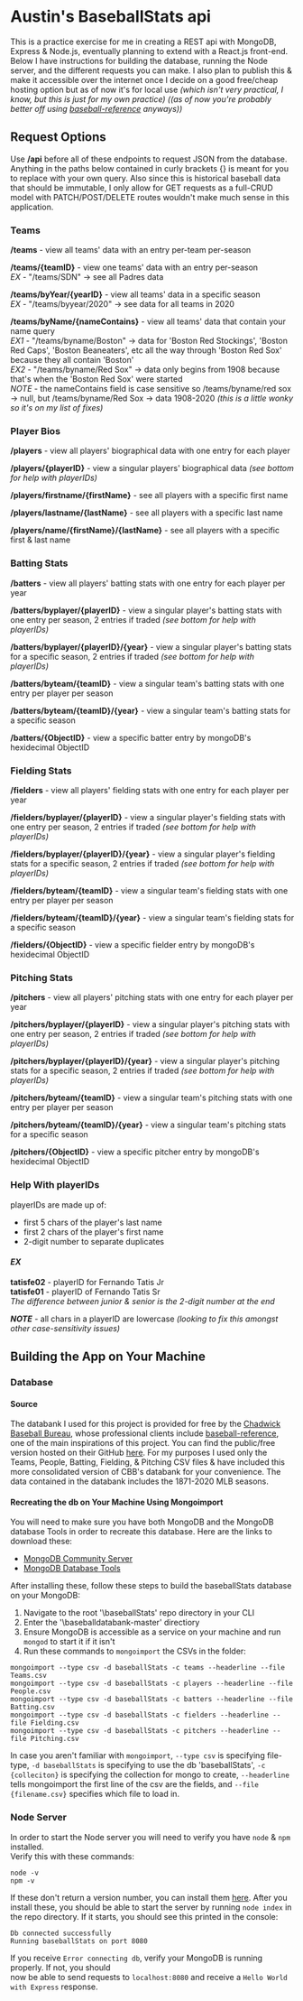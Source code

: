 # Austin's BaseballStats api
This is a practice exercise for me in creating a REST api with MongoDB, Express
& Node.js, eventually planning to extend with a React.js front-end. Below I have
instructions for building the database, running the Node server, and the different
requests you can make. I also plan to publish this & make it accessible over the
internet once I decide on a good free/cheap hosting option but as of now it's for
local use *(which isn't very practical, I know, but this is just for my own practice)*
*((as of now you're probably better off using [baseball-reference](https://www.baseball-reference.com/)
anyways))*

## Request Options
Use **/api** before all of these endpoints to request JSON from the database. Anything
in the paths below contained in curly brackets {} is meant for you to replace with your
own query. Also since this is historical baseball data that should be immutable, I only allow
for GET requests as a full-CRUD model with PATCH/POST/DELETE routes wouldn't make much sense
in this application.

### Teams
**/teams** - view all teams' data with an entry per-team per-season

**/teams/{teamID}** - view one teams' data with an entry per-season<br>
*EX* - "/teams/SDN" -> see all Padres data

**/teams/byYear/{yearID}** - view all teams' data in a specific season<br>
*EX* - "/teams/byyear/2020" -> see data for all teams in 2020

**/teams/byName/{nameContains}** - view all teams' data that contain your name query<br>
*EX1* - "/teams/byname/Boston" -> data for 'Boston Red Stockings', 'Boston Red Caps', 'Boston Beaneaters', etc all the way through 'Boston Red Sox' because they all contain 'Boston'<br>
*EX2* - "/teams/byname/Red Sox" -> data only begins from 1908 because that's when the 'Boston Red Sox' were started<br>
*NOTE* - the nameContains field is case sensitive so /teams/byname/red sox -> null, but /teams/byname/Red Sox -> data 1908-2020 *(this is a little wonky so it's on my list of fixes)*

### Player Bios
**/players** - view all players' biographical data with one entry for each player

**/players/{playerID}** - view a singular players' biographical data *(see bottom for help with playerIDs)*

**/players/firstname/{firstName}** - see all players with a specific first name

**/players/lastname/{lastName}** - see all players with a specific last name

**/players/name/{firstName}/{lastName}** - see all players with a specific first & last name

### Batting Stats
**/batters** - view all players' batting stats with one entry for each player per year

**/batters/byplayer/{playerID}** - view a singular player's batting stats with one entry per season,
2 entries if traded *(see bottom for help with playerIDs)*

**/batters/byplayer/{playerID}/{year}** - view a singular player's batting stats for a specific season,
2 entries if traded *(see bottom for help with playerIDs)*

**/batters/byteam/{teamID}** - view a singular team's batting stats with one entry per player per season

**/batters/byteam/{teamID}/{year}** - view a singular team's batting stats for a specific season

**/batters/{ObjectID}** - view a specific batter entry by mongoDB's hexidecimal ObjectID

### Fielding Stats
**/fielders** - view all players' fielding stats with one entry for each player per year

**/fielders/byplayer/{playerID}** - view a singular player's fielding stats with one entry per season,
2 entries if traded *(see bottom for help with playerIDs)*

**/fielders/byplayer/{playerID}/{year}** - view a singular player's fielding stats for a specific season,
2 entries if traded *(see bottom for help with playerIDs)*

**/fielders/byteam/{teamID}** - view a singular team's fielding stats with one entry per player per season

**/fielders/byteam/{teamID}/{year}** - view a singular team's fielding stats for a specific season

**/fielders/{ObjectID}** - view a specific fielder entry by mongoDB's hexidecimal ObjectID

### Pitching Stats
**/pitchers** - view all players' pitching stats with one entry for each player per year

**/pitchers/byplayer/{playerID}** - view a singular player's pitching stats with one entry per season,
2 entries if traded *(see bottom for help with playerIDs)*

**/pitchers/byplayer/{playerID}/{year}** - view a singular player's pitching stats for a specific season,
2 entries if traded *(see bottom for help with playerIDs)*

**/pitchers/byteam/{teamID}** - view a singular team's pitching stats with one entry per player per season

**/pitchers/byteam/{teamID}/{year}** - view a singular team's pitching stats for a specific season

**/pitchers/{ObjectID}** - view a specific pitcher entry by mongoDB's hexidecimal ObjectID

### Help With playerIDs
playerIDs are made up of:<br>
- first 5 chars of the player's last name
- first 2 chars of the player's first name
- 2-digit number to separate duplicates

#### *EX*
**tatisfe02** - playerID for Fernando Tatis Jr<br>**tatisfe01** - playerID of Fernando Tatis Sr<br>
*The difference between junior & senior is the 2-digit number at the end*<br>

**_NOTE_** - all chars in a playerID are lowercase *(looking to fix this amongst other case-sensitivity issues)*

## Building the App on Your Machine
### Database

#### Source
The databank I used for this project is provided for free by the [Chadwick Baseball Bureau](http://www.chadwick-bureau.com/), whose professional clients include [baseball-reference](https://www.baseball-reference.com/), one of the main inspirations of this project. You can find the public/free version hosted on their GitHub [here](https://github.com/chadwickbureau/baseballdatabank). For my purposes I used only the Teams, People, Batting, Fielding, & Pitching CSV files & have included this more consolidated version of CBB's databank for your convenience. The data contained in the databank includes the 1871-2020 MLB seasons.

#### Recreating the db on Your Machine Using Mongoimport
You will need to make sure you have both MongoDB and the MongoDB database Tools in order to recreate this database. Here are the links to download these:
- [MongoDB Community Server](https://www.mongodb.com/try/download/community)
- [MongoDB Database Tools](https://www.mongodb.com/try/download/database-tools)

After installing these, follow these steps to build the baseballStats database on your MongoDB:<br>
1. Navigate to the root '\baseballStats' repo directory in your CLI
2. Enter the '\baseballdatabank-master' directiory
3. Ensure MongoDB is accessible as a service on your machine and run `mongod` to start it if it isn't
4. Run these commands to `mongoimport` the CSVs in the folder:
```
mongoimport --type csv -d baseballStats -c teams --headerline --file Teams.csv
mongoimport --type csv -d baseballStats -c players --headerline --file People.csv
mongoimport --type csv -d baseballStats -c batters --headerline --file Batting.csv
mongoimport --type csv -d baseballStats -c fielders --headerline --file Fielding.csv
mongoimport --type csv -d baseballStats -c pitchers --headerline --file Pitching.csv
```
In case you aren't familiar with `mongoimport`, `--type csv` is specifying file-type,
`-d baseballStats` is specifying to use the db 'baseballStats', `-c {colleciton}` is specifying
the collection for mongo to create, `--headerline` tells mongoimport the first line of the csv
are the fields, and `--file {filename.csv}` specifies which file to load in.


### Node Server
In order to start the Node server you will need to verify you have `node` & `npm` installed. <br>
Verify this with these commands:
```
node -v
npm -v
```
If these don't return a version number, you can install them [here](https://nodejs.org/en/download/). After you install these, you
should be able to start the server by running `node index` in the repo directory. If it starts, you
should see this printed in the console:
```
Db connected successfully
Running baseballStats on port 8080
```
If you receive `Error connecting db`, verify your MongoDB is running properly. If not, you should<br> now be able to send requests to `localhost:8080` and receive a `Hello World with Express` response.
